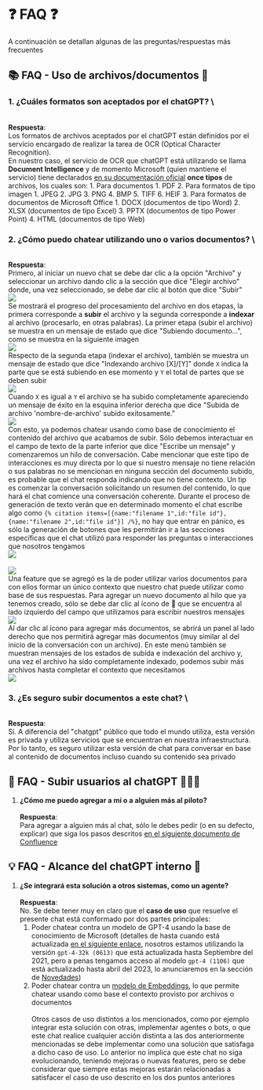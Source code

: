 # ❓ FAQ ❓

A continuación se detallan algunas de las preguntas/respuestas más frecuentes

## 📚 FAQ - Uso de archivos/documentos 📄

### 1. **¿Cuáles formatos son aceptados por el chatGPT?** \
  \
  **Respuesta**: \
  Los formatos de archivos aceptados por el chatGPT están definidos por el servicio encargado de realizar la tarea de OCR (Optical Character Recognition). \
  En nuestro caso, el servicio de OCR que chatGPT está utilizando se llama **Document Intelligence** y de momento Microsoft (quien mantiene el servicio) tiene declarados [en su documentación oficial](https://learn.microsoft.com/en-us/azure/ai-services/document-intelligence/concept-read?view=doc-intel-4.0.0#input-requirements) **once tipos** de archivos, los cuales son:
    1. Para documentos
        1. PDF
    2. Para formatos de tipo imagen
        1. JPEG
        2. JPG
        3. PNG
        4. BMP
        5. TIFF
        6. HEIF
    3. Para formatos de documentos de Microsoft Office
        1. DOCX (documentos de tipo Word)
        2. XLSX (documentos de tipo Excel)
        3. PPTX (documentos de tipo Power Point)
        4. HTML (documentos de tipo Web)
### 2. **¿Cómo puedo chatear utilizando uno o varios documentos?** \
  \
  **Respuesta**: \
  Primero, al iniciar un nuevo chat se debe dar clic a la opción "Archivo" y seleccionar un archivo dando clic a la sección que dice "Elegir archivo" donde, una vez seleccionado, se debe dar clic al botón que dice "Subir" \
  ![](https://raw.githubusercontent.com/MnKGuitarPro/azureOpenAI/main/img/chat001.png) \
  Se mostrará el progreso del procesamiento del archivo en dos etapas, la primera corresponde a **subir** el archivo y la segunda corresponde a **indexar** al archivo (procesarlo, en otras palabras). La primer etapa (subir el archivo) se muestra en un mensaje de estado que dice "Subiendo documento...", como se muestra en la siguiente imagen \
  ![](https://github.com/MnKGuitarPro/azureOpenAI/blob/main/img/chat002.png?raw=true) \
  Respecto de la segunda etapa (indexar el archivo), también se muestra un mensaje de estado que dice "Indexando archivo [X]/[Y]" donde `X` indica la parte que se está subiendo en ese momento y `Y` el total de partes que se deben subir \
  ![](https://github.com/MnKGuitarPro/azureOpenAI/blob/main/img/chat003.png?raw=true) \
  Cuando `X` es igual a `Y` el archivo se ha subido completamente apareciendo un mensaje de éxito en la esquina inferior derecha que dice "Subida de archivo 'nombre-de-archivo' subido exitosamente." \
  ![](https://github.com/MnKGuitarPro/azureOpenAI/blob/main/img/chat004.png?raw=true) \
  Con esto, ya podemos chatear usando como base de conocimiento el contenido del archivo que acabamos de subir. Sólo debemos interactuar en el campo de texto de la parte inferior que dice "Escribe un mensaje" y comenzaremos un hilo de conversación. Cabe mencionar que este tipo de interacciones es muy directa por lo que si nuestro mensaje no tiene relación o sus palabras no se mencionan en ninguna sección del documento subido, es probable que el chat responda indicando que no tiene contexto. Un tip es comenzar la conversación solicitando un resumen del contenido, lo que hará el chat comience una conversación coherente. Durante el proceso de generación de texto verán que en determinado momento el chat escribe algo como `{% citation items=[{name:"filename 1",id:"file id"}, {name:"filename 2",id:"file id"}] /%}`, no hay que entrar en pánico, es sólo la generación de botones que les permitirán ir a las secciones específicas que el chat utilizó para responder las preguntas o interacciones que nosotros tengamos \
  ![](https://github.com/MnKGuitarPro/azureOpenAI/blob/main/img/chat005.png?raw=true) \
  \
  ![](https://github.com/MnKGuitarPro/azureOpenAI/blob/main/img/chat006.png?raw=true) \
  Una feature que se agregó es la de poder utilizar varios documentos para con ellos formar un único contexto que nuestro chat puede utilizar como base de sus respuestas. Para agregar un nuevo documento al hilo que ya tenemos creado, sólo se debe dar clic al ícono de 📄 que se encuentra al lado izquierdo del campo que utilizamos para escribir nuestros mensajes \
  ![](https://github.com/MnKGuitarPro/azureOpenAI/blob/main/img/chat007.png?raw=true) \
  Al dar clic al ícono para agregar más documentos, se abrirá un panel al lado derecho que nos permitirá agregar más documentos (muy similar al del inicio de la conversación con un archivo). En este menú también se muestran mensajes de los estados de subida e indexación del archivo y, una vez el archivo ha sido completamente indexado, podemos subir más archivos hasta completar el contexto que necesitamos \
  ![](https://github.com/MnKGuitarPro/azureOpenAI/blob/main/img/chat008.png?raw=true)
### 3. **¿Es seguro subir documentos a este chat?** \
  \
  **Respuesta**: \
  Sí. A diferencia del "chatgpt" público que todo el mundo utiliza, esta versión es privada y utiliza servicios que se encuentran en nuestra infraestructura. Por lo tanto, es seguro utilizar esta versión de chat para conversar en base al contenido de documentos incluso cuando su contenido sea privado

## 👥 FAQ - Subir usuarios al chatGPT 👨🏻‍💻

1. **¿Cómo me puedo agregar a mí o a alguien más al piloto?** \
  \
  **Respuesta**: \
  Para agregar a alguien más al chat, sólo le debes pedir (o en su defecto, explicar) que siga los pasos descritos [en el siguiente documento de Confluence](https://bcibank.atlassian.net/wiki/spaces/AT/pages/3950773388)

## 💡 FAQ - Alcance del chatGPT interno 🎨

1. **¿Se integrará esta solución a otros sistemas, como un agente?** \
  \
  **Respuesta**: \
  No. Se debe tener muy en claro que el **caso de uso** que resuelve el presente chat está conformado por dos partes principales:
    1. Poder chatear contra un modelo de GPT-4 usando la base de conocimiento de Microsoft (detalles de hasta cuando está actualizada [en el siguiente enlace](https://learn.microsoft.com/en-us/azure/ai-services/openai/concepts/models#gpt-4-and-gpt-4-turbo-preview-models), nosotros estamos utilizando la versión `gpt-4-32k (0613)` que está actualizada hasta Septiembre del 2021, pero a penas tengamos acceso al modelo `gpt-4 (1106)` que está actualizado hasta abril del 2023, lo anunciaremos en la sección de [Novedades](https://chatgpt.bci.cl/change-log))
    2. Poder chatear contra un [modelo de Embeddings](https://learn.microsoft.com/en-us/azure/ai-services/openai/tutorials/embeddings), lo que permite chatear usando como base el contexto provisto por archivos o documentos
  \
  \
Otros casos de uso distintos a los mencionados, como por ejemplo integrar esta solución con otras, implementar agentes o bots, o que este chat realice cualquier acción distinta a las dos anteriormente mencionadas se debe implementar como una 
solución que satisfaga a dicho caso de uso. Lo anterior no implica que este chat no siga evolucionando, teniendo mejoras o nuevas features, pero se debe considerar que siempre estas mejoras estarán relacionadas a satisfacer el caso de uso descrito en los dos puntos anteriores
